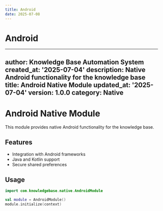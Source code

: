 ```yaml
---
title: Android
date: 2025-07-08
---
```


# Android

---
author: Knowledge Base Automation System
created_at: '2025-07-04'
description: Native Android functionality for the knowledge base
title: Android Native Module
updated_at: '2025-07-04'
version: 1.0.0
category: Native
---

# Android Native Module

This module provides native Android functionality for the knowledge base.

## Features

- Integration with Android frameworks
- Java and Kotlin support
- Secure shared preferences

## Usage

```kotlin
import com.knowledgebase.native.AndroidModule

val module = AndroidModule()
module.initialize(context)
```
